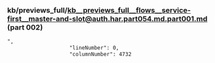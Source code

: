 ### kb/previews_full/kb__previews_full__flows__service-first__master-and-slot@auth.har.part054.md.part001.md (part 002)

```md
",
                    "lineNumber": 0,
                    "columnNumber": 4732
                
```

```
